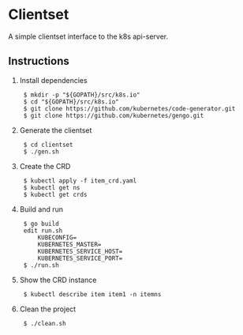 # Clientset

A simple clientset interface to the k8s api-server.

## Instructions

1. Install dependencies

        $ mkdir -p "${GOPATH}/src/k8s.io"
        $ cd "${GOPATH}/src/k8s.io"
        $ git clone https://github.com/kubernetes/code-generator.git
        $ git clone https://github.com/kubernetes/gengo.git

2. Generate the clientset

        $ cd clientset
        $ ./gen.sh

3. Create the CRD

        $ kubectl apply -f item_crd.yaml
        $ kubectl get ns
        $ kubectl get crds

4. Build and run

        $ go build
        edit run.sh
            KUBECONFIG=
            KUBERNETES_MASTER=
            KUBERNETES_SERVICE_HOST=
            KUBERNETES_SERVICE_PORT=
        $ ./run.sh

5. Show the CRD instance

        $ kubectl describe item item1 -n itemns

6. Clean the project

        $ ./clean.sh
